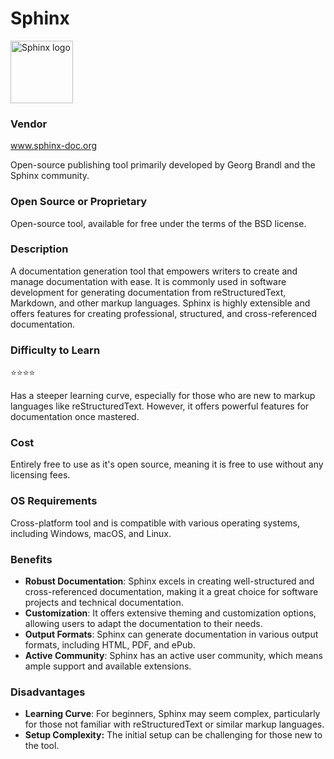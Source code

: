 # Sphinx

<!-- ![Sphinx logo](Sphinx_logo.png) -->
<img src="Sphinx_logo.png" alt="Sphinx logo" width="100"/>

### Vendor  
<!-- [www.sphinx-doc.org](www.sphinx-doc.org)  -->

<a href="http://www.sphinx-doc.org">www.sphinx-doc.org</a>

Open-source publishing tool primarily developed by Georg Brandl and the Sphinx community.  

### Open Source or Proprietary
Open-source tool, available for free under the terms of the BSD license.

### Description
A documentation generation tool that empowers writers to create and manage documentation with ease. It is commonly used in software development for generating documentation from reStructuredText, Markdown, and other markup languages. Sphinx is highly extensible and offers features for creating professional, structured, and cross-referenced documentation.

### Difficulty to Learn

⭐⭐⭐⭐

Has a steeper learning curve, especially for those who are new to markup languages like reStructuredText. However, it offers powerful features for documentation once mastered.

### Cost
Entirely free to use as it's open source, meaning it is free to use without any licensing fees.

### OS Requirements
Cross-platform tool and is compatible with various operating systems, including Windows, macOS, and Linux.

### Benefits
- **Robust Documentation**: Sphinx excels in creating well-structured and cross-referenced documentation, making it a great choice for software projects and technical documentation.
- **Customization**: It offers extensive theming and customization options, allowing users to adapt the documentation to their needs.
- **Output Formats**: Sphinx can generate documentation in various output formats, including HTML, PDF, and ePub.
- **Active Community**: Sphinx has an active user community, which means ample support and available extensions.
  
### Disadvantages
- **Learning Curve**: For beginners, Sphinx may seem complex, particularly for those not familiar with reStructuredText or similar markup languages.
- **Setup Complexity:** The initial setup can be challenging for those new to the tool.  

